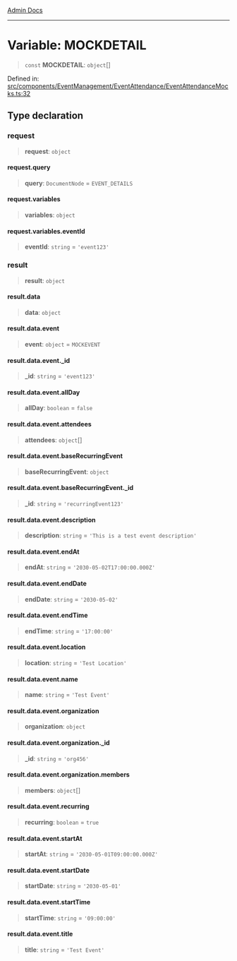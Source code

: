 [Admin Docs](/)

***

# Variable: MOCKDETAIL

> `const` **MOCKDETAIL**: `object`[]

Defined in: [src/components/EventManagement/EventAttendance/EventAttendanceMocks.ts:32](https://github.com/PalisadoesFoundation/talawa-admin/blob/main/src/components/EventManagement/EventAttendance/EventAttendanceMocks.ts#L32)

## Type declaration

### request

> **request**: `object`

#### request.query

> **query**: `DocumentNode` = `EVENT_DETAILS`

#### request.variables

> **variables**: `object`

#### request.variables.eventId

> **eventId**: `string` = `'event123'`

### result

> **result**: `object`

#### result.data

> **data**: `object`

#### result.data.event

> **event**: `object` = `MOCKEVENT`

#### result.data.event.\_id

> **\_id**: `string` = `'event123'`

#### result.data.event.allDay

> **allDay**: `boolean` = `false`

#### result.data.event.attendees

> **attendees**: `object`[]

#### result.data.event.baseRecurringEvent

> **baseRecurringEvent**: `object`

#### result.data.event.baseRecurringEvent.\_id

> **\_id**: `string` = `'recurringEvent123'`

#### result.data.event.description

> **description**: `string` = `'This is a test event description'`

#### result.data.event.endAt

> **endAt**: `string` = `'2030-05-02T17:00:00.000Z'`

#### result.data.event.endDate

> **endDate**: `string` = `'2030-05-02'`

#### result.data.event.endTime

> **endTime**: `string` = `'17:00:00'`

#### result.data.event.location

> **location**: `string` = `'Test Location'`

#### result.data.event.name

> **name**: `string` = `'Test Event'`

#### result.data.event.organization

> **organization**: `object`

#### result.data.event.organization.\_id

> **\_id**: `string` = `'org456'`

#### result.data.event.organization.members

> **members**: `object`[]

#### result.data.event.recurring

> **recurring**: `boolean` = `true`

#### result.data.event.startAt

> **startAt**: `string` = `'2030-05-01T09:00:00.000Z'`

#### result.data.event.startDate

> **startDate**: `string` = `'2030-05-01'`

#### result.data.event.startTime

> **startTime**: `string` = `'09:00:00'`

#### result.data.event.title

> **title**: `string` = `'Test Event'`
